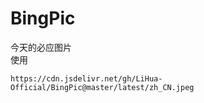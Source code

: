 # BingPic
今天的必应图片  
使用
```
https://cdn.jsdelivr.net/gh/LiHua-Official/BingPic@master/latest/zh_CN.jpeg
```
